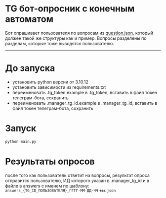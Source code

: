 # TG бот-опросник с конечным автоматом

Бот опрашивает пользователя по вопросам из [question.json](questions.json), который должен такой же структуры как и пример. Вопросы разделены по разделам, которые тоже выводятся пользователю.

---
# До запуска

- установить python версии от 3.10.12
- установить зависимости из requirements.txt
- переименовать .tg_token.example в .tg_token, вставить в файл токен телеграм-бота, сохранить
- переименовать .manager_tg_id.example в .manager_tg_id, вставить в файл токен телеграм-бота, сохранить

# Запуск
```bash
python main.py
```

# Результаты опросов

после того как пользователь ответит на вопросы, результат опроса отправится пользователю, ИД которого указан в .manager_tg_id и в файле в answers c именем по шаблону: `answers_{TG_ID_ПОЛЬЗОВАТЕЛЯ}_ГГГГ-ММ-ДД-ЧЧ-мм.json`